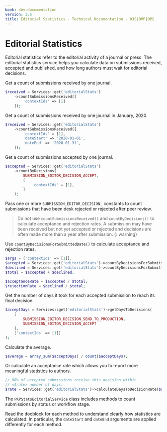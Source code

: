 ```yaml
---
book: dev-documentation
version: 3.5
title: Editorial Statistics - Technical Documentation - OJS|OMP|OPS
---
```


# Editorial Statistics

Editorial statistics refer to the editorial activity of a journal or press. The editorial statistics service helps you calculate data on submissions received, accepted and published, and how long authors must wait for editorial decisions.

Get a count of submissions received by one journal.

```php
$received = Services::get('editorialStats')
    ->countSubmissionsReceived([
        'contextIds' => [1]
    ]);
```

Get a count of submissions received by one journal in January, 2020.

```php
$received = Services::get('editorialStats')
    ->countSubmissionsReceived([
        'contextIds' = [1],
        'dateStart' => '2020-01-01',
        'dateEnd' => '2020-01-31',
    ]);
```

Get a count of submissions accepted by one journal.

```php
$accepted = Services::get('editorialStats')
    ->countByDecisions(
        SUBMISSION_EDITOR_DECISION_ACCEPT,
        [
            'contextIds' = [1],
        ]
    );
```

Pass one or more `SUBMISSION_EDITOR_DECISION_` constants to count submissions that have been desk rejected or rejected after peer review.

> Do not use `countSubmissionsReceived()` and `countByDecisions()` to calculate acceptance and rejection rates. A submission may have been received but not yet accepted or rejected and decisions are often made more than a year after submission.
{:.warning}

Use `countByDecisionsForSubmittedDate()` to calculate acceptance and rejection rates.

```php
$args = ['contextIds' => [1]];
$accepted = Services::get('editorialStats')->countByDecisionsForSubmittedDate(SUBMISSION_EDITOR_DECISION_ACCEPT, $args);
$declined = Services::get('editorialStats')->countByDecisionsForSubmittedDate([SUBMISSION_EDITOR_DECISION_INITIAL_DECLINE, SUBMISSION_EDITOR_DECISION_DECLINE], $args);
$total = $accepted + $declined;

$acceptanceRate = $accepted / $total;
$rejectionRate = $declined / $total;
```

Get the number of days it took for each accepted submission to reach its final decision.

```php
$acceptDays = Services::get('editorialStats')->getDaysToDecisions(
    [
        SUBMISSION_EDITOR_DECISION_SEND_TO_PRODUCTION,
        SUBMISSION_EDITOR_DECISION_ACCEPT
    ],
    ['contextIds' => [1]]
);
```

Calculate the average.

```php
$average = array_sum($acceptDays) / count($acceptDays);
```

Or calculate an acceptance rate which allows you to report more meaningful statistics to authors.

```php
// 80% of accepted submissions receive this decision within
// <$rate> number of days.
$rate = Services::get('editorialStats')->calculateDaysToDecisionRate($acceptDays, 0.8);
```

The `PKPStatsEditorialService` class includes methods to count submissions by status or workflow stage.

Read the docblock for each method to understand clearly how statistics are calculated. In particular, the `dateStart` and `dateEnd` arguments are applied differently for each method.
